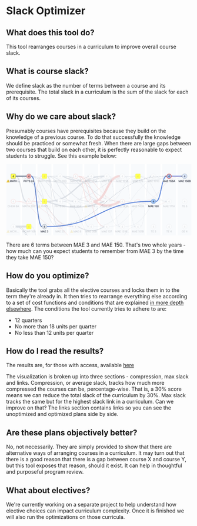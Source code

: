# Slack Optimizer

## What does this tool do?
This tool rearranges courses in a curriculum to improve overall course slack.

## What is course slack?
We define slack as the number of terms between a course and its prerequisite. The total slack in a curriculum is the sum of the slack for each of its courses. 

## Why do we care about slack?
Presumably courses have prerequisites because they build on the knowledge of a previous course. To do that successfully the knowledge should be practiced or somewhat fresh. When there are large gaps between two courses that build on each other, it is perfectly reasonable to expect students to struggle. See this example below:

![Bad slack example](./bad_slack.png)

There are 6 terms between MAE 3 and MAE 150. That's two whole years - how much can you expect students to remember from MAE 3 by the time they take MAE 150?

## How do you optimize?
Basically the tool grabs all the elective courses and locks them in to the term they're already in. It then tries to rearrange everything else according to a set of cost functions and conditions that are explained [in more depth elsewhere](./README_technical.md). The conditions the tool currently tries to adhere to are:

- 12 quarters
- No more than 18 units per quarter
- No less than 12 units per quarter

## How do I read the results?
The results are, for those with access, available [here](https://tableau.ucsd.edu/#/views/Slack_Calcs/Avgslack?:iid=1) 

The visualization is broken up into three sections - compression, max slack and links. Compression, or average slack, tracks how much more compressed the courses can be, percentage-wise. That is, a 30% score means we can reduce the total slack of the curriculum by 30%. Max slack tracks the same but for the highest slack link in a curriculum. Can we improve on that? The links section contains links so you can see the unoptimized and optimized plans side by side. 

## Are these plans objectively better?
No, not necessarily. They are simply provided to show that there are alternative ways of arranging courses in a curriculum. It may turn out that there is a good reason that there is a gap between course X and course Y, but this tool exposes that reason, should it exist. It can help in thoughtful and purposeful program review.

## What about electives?
We're currently working on a separate project to help understand how elective choices can impact curriculum complexity. Once it is finished we will also run the optimizations on those curricula. 